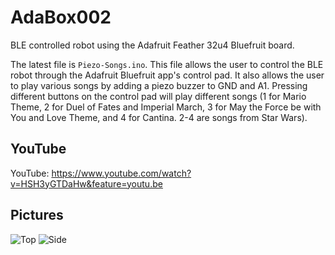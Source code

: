 # AdaBox002
BLE controlled robot using the Adafruit Feather 32u4 Bluefruit board.

The latest file is `Piezo-Songs.ino`. This file allows the user to control the BLE robot through the Adafruit Bluefruit app's control pad. It also allows the user to play various songs by adding a piezo buzzer to GND and A1. Pressing different buttons on the control pad will play different songs (1 for Mario Theme, 2 for Duel of Fates and Imperial March, 3 for May the Force be with You and Love Theme, and 4 for Cantina. 2-4 are songs from Star Wars).

## YouTube

YouTube: https://www.youtube.com/watch?v=HSH3yGTDaHw&feature=youtu.be

## Pictures

![Top](/top.JPG?raw=true "Top")
![Side](/side.JPG?raw=true "Side")
